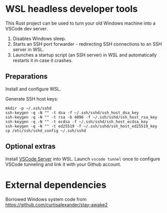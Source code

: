 # WSL headless developer tools

This Rust project can be used to turn your old Windows machine into a VSCode dev server.

1. Disables Windows sleep.
2. Starts an SSH port forwarder - redirecting SSH connections to an SSH server in WSL.
3. Launches a startup script (an SSH server) in WSL and automatically restarts it in case it crashes.

## Preparations

Install and configure WSL.

Generate SSH host keys:

```shell
mkdir -p ~/.ssh/sshd
ssh-keygen -q -N "" -t dsa -f ~/.ssh/sshd/ssh_host_dsa_key
ssh-keygen -q -N "" -t rsa -b 4096 -f ~/.ssh/sshd/ssh_host_rsa_key
ssh-keygen -q -N "" -t ecdsa -f ~/.ssh/sshd/ssh_host_ecdsa_key
ssh-keygen -q -N "" -t ed25519 -f ~/.ssh/sshd/ssh_host_ed25519_key
cp /etc/ssh/sshd_config ~/.ssh/sshd
```

## Optional extras

Install [VSCode Server](https://code.visualstudio.com/docs/remote/vscode-server) into WSL.
Launch `vscode tunnel` once to configure VSCode tunneling and link it with your Github account.

# External dependencies

Borrowed Windows system code from https://github.com/curtisalexander/stay-awake2

